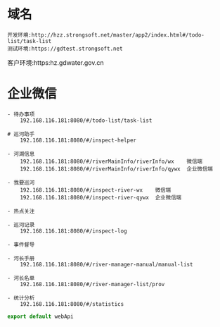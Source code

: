 # 域名
    开发环境:http://hzz.strongsoft.net/master/app2/index.html#/todo-list/task-list
    测试环境:https://gdtest.strongsoft.net

客户环境:https:hz.gdwater.gov.cn

# 企业微信

    - 待办事项
        192.168.116.181:8080/#/todo-list/task-list

    # 巡河助手
        192.168.116.181:8080/#/inspect-helper

    - 河湖信息
        192.168.116.181:8080/#/riverMainInfo/riverInfo/wx    微信端
        192.168.116.181:8080/#/riverMainInfo/riverInfo/qywx  企业微信端

    - 我要巡河
        192.168.116.181:8080/#/inspect-river-wx    微信端
        192.168.116.181:8080/#/inspect-river-qywx  企业微信端

    - 热点关注

    - 巡河记录
        192.168.116.181:8080/#/inspect-log

    - 事件督导

    - 河长手册
        192.168.116.181:8080/#/river-manager-manual/manual-list

    - 河长名单
        192.168.116.181:8080/#/river-manager-list/prov

    - 统计分析
        192.168.116.181:8080/#/statistics
        
 ```javascript
 export default webApi
 ```
